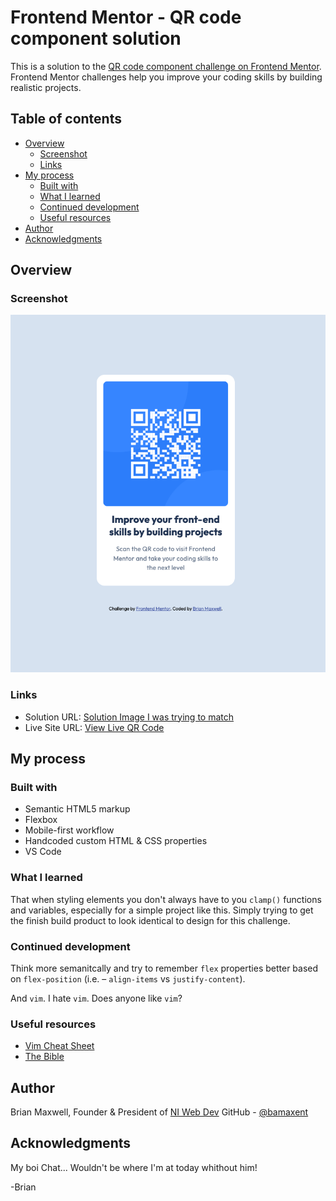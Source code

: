# Frontend Mentor - QR code component solution

This is a solution to the [QR code component challenge on Frontend Mentor](https://www.frontendmentor.io/challenges/qr-code-component-iux_sIO_H). Frontend Mentor challenges help you improve your coding skills by building realistic projects.

## Table of contents

- [Overview](#overview)
  - [Screenshot](#screenshot)
  - [Links](#links)
- [My process](#my-process)
  - [Built with](#built-with)
  - [What I learned](#what-i-learned)
  - [Continued development](#continued-development)
  - [Useful resources](#useful-resources)
- [Author](#author)
- [Acknowledgments](#acknowledgments)

## Overview

### Screenshot

![](../qr-code-component-main/images/finished-build-by-bam.png)

### Links

- Solution URL: [Solution Image I was trying to match](../qr-code-component-main/images/desktop-design.jpg)
- Live Site URL: [View Live QR Code](https://bamaxent.github.io/portfolio/qr-code-component-main/)

## My process

### Built with

- Semantic HTML5 markup
- Flexbox
- Mobile-first workflow
- Handcoded custom HTML & CSS properties
- VS Code

### What I learned

That when styling elements you don't always have to you `clamp()` functions and variables, especially for a simple project like this. Simply trying to get the finish build product to look identical to design for this challenge.

### Continued development

Think more semanitcally and try to remember `flex` properties better based on `flex-position` (i.e. – `align-items` vs `justify-content`).

And `vim`. I hate `vim`. Does anyone like `vim`?

### Useful resources

- <a href="https://vim.rtorr.com/" target="_blank" rel="noopener">Vim Cheat Sheet</a>
- <a href="https://developer.mozilla.org/en-US/" target="_blank" rel="noopener">The Bible</a>

## Author

Brian Maxwell, Founder &amp; President of
[NI Web Dev](https://niwebdev.com)
GitHub - [@bamaxent](https://github.com/bamaxent)

## Acknowledgments

My boi Chat... Wouldn't be where I'm at today whithout him!

-Brian

<!-- <NI> -->
